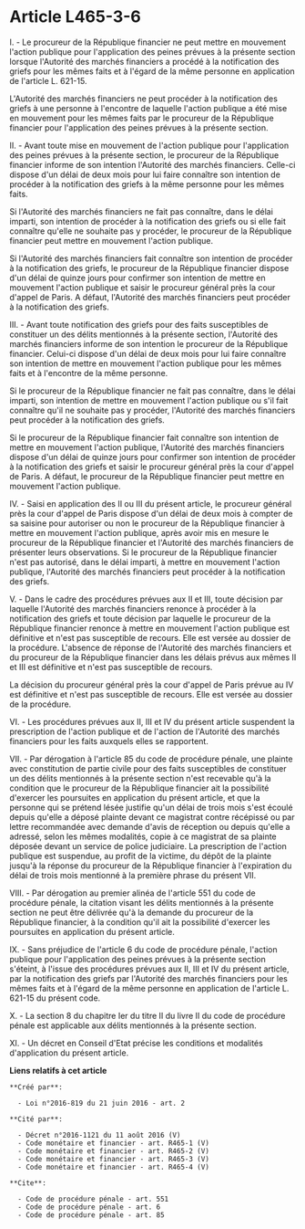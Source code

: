 # Article L465-3-6

I. - Le procureur de la République financier ne peut mettre en mouvement l'action publique pour l'application des peines
prévues à la présente section lorsque l'Autorité des marchés financiers a procédé à la notification des griefs pour les mêmes
faits et à l'égard de la même personne en application de l'article L. 621-15.

L'Autorité des marchés financiers ne peut procéder à la notification des griefs à une personne à l'encontre de laquelle
l'action publique a été mise en mouvement pour les mêmes faits par le procureur de la République financier pour l'application
des peines prévues à la présente section.

II. - Avant toute mise en mouvement de l'action publique pour l'application des peines prévues à la présente section, le
procureur de la République financier informe de son intention l'Autorité des marchés financiers. Celle-ci dispose d'un délai
de deux mois pour lui faire connaître son intention de procéder à la notification des griefs à la même personne pour les
mêmes faits.

Si l'Autorité des marchés financiers ne fait pas connaître, dans le délai imparti, son intention de procéder à la
notification des griefs ou si elle fait connaître qu'elle ne souhaite pas y procéder, le procureur de la République financier
peut mettre en mouvement l'action publique.

Si l'Autorité des marchés financiers fait connaître son intention de procéder à la notification des griefs, le procureur de
la République financier dispose d'un délai de quinze jours pour confirmer son intention de mettre en mouvement l'action
publique et saisir le procureur général près la cour d'appel de Paris. A défaut, l'Autorité des marchés financiers peut
procéder à la notification des griefs.

III. - Avant toute notification des griefs pour des faits susceptibles de constituer un des délits mentionnés à la présente
section, l'Autorité des marchés financiers informe de son intention le procureur de la République financier. Celui-ci dispose
d'un délai de deux mois pour lui faire connaître son intention de mettre en mouvement l'action publique pour les mêmes faits
et à l'encontre de la même personne.

Si le procureur de la République financier ne fait pas connaître, dans le délai imparti, son intention de mettre en mouvement
l'action publique ou s'il fait connaître qu'il ne souhaite pas y procéder, l'Autorité des marchés financiers peut procéder à
la notification des griefs.

Si le procureur de la République financier fait connaître son intention de mettre en mouvement l'action publique, l'Autorité
des marchés financiers dispose d'un délai de quinze jours pour confirmer son intention de procéder à la notification des
griefs et saisir le procureur général près la cour d'appel de Paris. A défaut, le procureur de la République financier peut
mettre en mouvement l'action publique.

IV. - Saisi en application des II ou III du présent article, le procureur général près la cour d'appel de Paris dispose d'un
délai de deux mois à compter de sa saisine pour autoriser ou non le procureur de la République financier à mettre en
mouvement l'action publique, après avoir mis en mesure le procureur de la République financier et l'Autorité des marchés
financiers de présenter leurs observations. Si le procureur de la République financier n'est pas autorisé, dans le délai
imparti, à mettre en mouvement l'action publique, l'Autorité des marchés financiers peut procéder à la notification des
griefs.

V. - Dans le cadre des procédures prévues aux II et III, toute décision par laquelle l'Autorité des marchés financiers
renonce à procéder à la notification des griefs et toute décision par laquelle le procureur de la République financier
renonce à mettre en mouvement l'action publique est définitive et n'est pas susceptible de recours. Elle est versée au
dossier de la procédure. L'absence de réponse de l'Autorité des marchés financiers et du procureur de la République financier
dans les délais prévus aux mêmes II et III est définitive et n'est pas susceptible de recours.

La décision du procureur général près la cour d'appel de Paris prévue au IV est définitive et n'est pas susceptible de
recours. Elle est versée au dossier de la procédure.

VI. - Les procédures prévues aux II, III et IV du présent article suspendent la prescription de l'action publique et de
l'action de l'Autorité des marchés financiers pour les faits auxquels elles se rapportent.

VII. - Par dérogation à l'article 85 du code de procédure pénale, une plainte avec constitution de partie civile pour des
faits susceptibles de constituer un des délits mentionnés à la présente section n'est recevable qu'à la condition que le
procureur de la République financier ait la possibilité d'exercer les poursuites en application du présent article, et que la
personne qui se prétend lésée justifie qu'un délai de trois mois s'est écoulé depuis qu'elle a déposé plainte devant ce
magistrat contre récépissé ou par lettre recommandée avec demande d'avis de réception ou depuis qu'elle a adressé, selon les
mêmes modalités, copie à ce magistrat de sa plainte déposée devant un service de police judiciaire. La prescription de
l'action publique est suspendue, au profit de la victime, du dépôt de la plainte jusqu'à la réponse du procureur de la
République financier à l'expiration du délai de trois mois mentionné à la première phrase du présent VII.

VIII. - Par dérogation au premier alinéa de l'article 551 du code de procédure pénale, la citation visant les délits
mentionnés à la présente section ne peut être délivrée qu'à la demande du procureur de la République financier, à la
condition qu'il ait la possibilité d'exercer les poursuites en application du présent article.

IX. - Sans préjudice de l'article 6 du code de procédure pénale, l'action publique pour l'application des peines prévues à la
présente section s'éteint, à l'issue des procédures prévues aux II, III et IV du présent article, par la notification des
griefs par l'Autorité des marchés financiers pour les mêmes faits et à l'égard de la même personne en application de
l'article L. 621-15 du présent code.

X. - La section 8 du chapitre Ier du titre II du livre II du code de procédure pénale est applicable aux délits mentionnés à
la présente section.

XI. - Un décret en Conseil d'Etat précise les conditions et modalités d'application du présent article.

**Liens relatifs à cet article**

	**Créé par**:

	  - Loi n°2016-819 du 21 juin 2016 - art. 2

	**Cité par**:

	  - Décret n°2016-1121 du 11 août 2016 (V)
	  - Code monétaire et financier - art. R465-1 (V)
	  - Code monétaire et financier - art. R465-2 (V)
	  - Code monétaire et financier - art. R465-3 (V)
	  - Code monétaire et financier - art. R465-4 (V)

	**Cite**:

	  - Code de procédure pénale - art. 551
	  - Code de procédure pénale - art. 6
	  - Code de procédure pénale - art. 85
